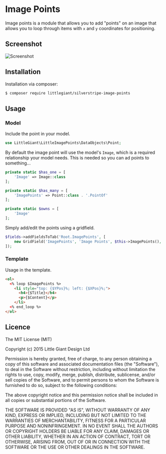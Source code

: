 # Image Points

Image points is a module that allows you to add "points" on an image that allows you to loop through items with `x` and `y` coordinates for positioning.

## Screenshot

![Screenshot](https://github.com/littlegiant/silverstripe-image-points/blob/master/screenshot.png)

## Installation

Installation via composer:

```bash
$ composer require littlegiant/silverstripe-image-points
```

## Usage

### Model

Include the point in your model.

```php
use LittleGiant\LittleImagePoints\DataObjects\Point;
```

By default the image point will use the model's `Image`, which is a required relationship your model needs. This is needed so you can ad points to something...

```php
private static $has_one = [
    'Image' => Image::class
];

private static $has_many = [
    'ImagePoints' => Point::class . '.PointOf'
];

private static $owns = [
    'Image'
];
```

Simply add/edit the points using a gridfield.

```php
$fields->addFieldsToTab('Root.ImagePoints', [
    new GridField('ImagePoints', 'Image Points', $this->ImagePoints(), $myGridfieldConfig),
]);
```

### Template

Usage in the template.

```html
<ol>
  <% loop $ImagePoints %>
    <li style="top: {$YPos}%; left: {$XPos}%;">
      <h4>{$Title}</h4>
      <p>{$Content}</p>
    </li>
  <% end_loop %>
</ol>
```

## Licence


The MIT License (MIT)

Copyright (c) 2015 Little Giant Design Ltd

Permission is hereby granted, free of charge, to any person obtaining a copy of this software and associated documentation files (the "Software"), to deal in the Software without restriction, including without limitation the rights to use, copy, modify, merge, publish, distribute, sublicense, and/or sell copies of the Software, and to permit persons to whom the Software is furnished to do so, subject to the following conditions:

The above copyright notice and this permission notice shall be included in all copies or substantial portions of the Software.

THE SOFTWARE IS PROVIDED "AS IS", WITHOUT WARRANTY OF ANY KIND, EXPRESS OR IMPLIED, INCLUDING BUT NOT LIMITED TO THE WARRANTIES OF MERCHANTABILITY, FITNESS FOR A PARTICULAR PURPOSE AND NONINFRINGEMENT. IN NO EVENT SHALL THE AUTHORS OR COPYRIGHT HOLDERS BE LIABLE FOR ANY CLAIM, DAMAGES OR OTHER LIABILITY, WHETHER IN AN ACTION OF CONTRACT, TORT OR OTHERWISE, ARISING FROM, OUT OF OR IN CONNECTION WITH THE SOFTWARE OR THE USE OR OTHER DEALINGS IN THE SOFTWARE.
